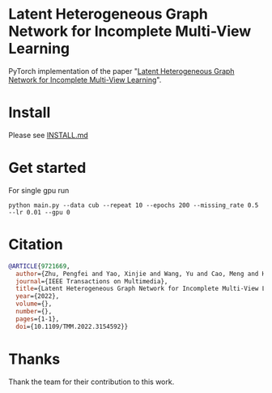 # Latent Heterogeneous Graph Network for Incomplete Multi-View Learning
PyTorch implementation of the paper "[Latent Heterogeneous Graph Network for Incomplete Multi-View Learning](https://ieeexplore.ieee.org/document/9721669)".

# Install
Please see [INSTALL.md](./INSTALL.md)

# Get started
For single gpu run
```Shell
python main.py --data cub --repeat 10 --epochs 200 --missing_rate 0.5 --lr 0.01 --gpu 0
```

# Citation

```BibTeX
@ARTICLE{9721669,
  author={Zhu, Pengfei and Yao, Xinjie and Wang, Yu and Cao, Meng and Hui, Binyuan and Zhao, Shuai and Hu, Qinghua},
  journal={IEEE Transactions on Multimedia}, 
  title={Latent Heterogeneous Graph Network for Incomplete Multi-View Learning}, 
  year={2022},
  volume={},
  number={},
  pages={1-1},
  doi={10.1109/TMM.2022.3154592}}
```

# Thanks
Thank the team for their contribution to this work.
